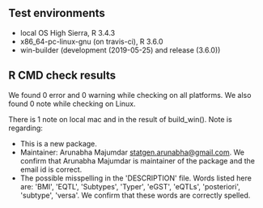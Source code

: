 ## Test environments
* local OS High Sierra, R 3.4.3
* x86_64-pc-linux-gnu (on travis-ci), R 3.6.0
* win-builder (development (2019-05-25) and release (3.6.0))

## R CMD check results
We found 0 error and 0 warning while checking on all platforms. We also found 0 note while checking on Linux.

There is 1 note on local mac and in the result of build_win(). Note is regarding:
* This is a new package.
* Maintainer:  Arunabha Majumdar <statgen.arunabha@gmail.com>. We confirm that Arunabha Majumdar is maintainer of the package  and the email id is correct.
* The possible misspelling in the 'DESCRIPTION' file. Words listed here are: 'BMI', 'EQTL', 'Subtypes', 'Typer', 'eGST', 'eQTLs', 'posteriori', 'subtype', 'versa'. We confirm that these words are correctly spelled.








